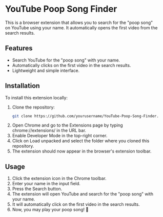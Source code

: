 # YouTube Poop Song Finder

This is a browser extension that allows you to search for the "poop song" on YouTube using your name. It automatically opens the first video from the search results.

## Features

- Search YouTube for the "poop song" with your name.
- Automatically clicks on the first video in the search results.
- Lightweight and simple interface.

## Installation

To install this extension locally:

1. Clone the repository:
   ```bash
   git clone https://github.com/yourusername/YouTube-Poop-Song-Finder.git
2. Open Chrome and go to the Extensions page by typing chrome://extensions/ in the URL bar.
3. Enable Developer Mode in the top-right corner.
4. Click on Load unpacked and select the folder where you cloned this repository.
5. The extension should now appear in the browser's extension toolbar.

## Usage

1. Click the extension icon in the Chrome toolbar.
2. Enter your name in the input field.
3. Press the Search button.
4. The extension will open YouTube and search for the "poop song" with your name.
5. It will automatically click on the first video in the search results.
6. Now, you may play your poop song! :poop:


